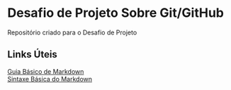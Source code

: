 # Desafio de Projeto Sobre Git/GitHub
Repositório criado para o Desafio de Projeto

## Links Úteis
[Guia Básico de Markdown](https://docs.pipz.com/central-de-ajuda/learning-center/guia-basico-de-markdown#open)<br/>
[Sintaxe Básica do Markdown](https://markdown.net.br/sintaxe-basica/)
